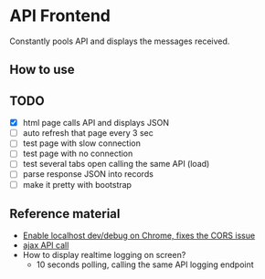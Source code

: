 # API Frontend

Constantly pools API and displays the messages received.

## How to use


## TODO

- [X] html page calls API and displays JSON
- [ ] auto refresh that page every 3 sec
- [ ] test page with slow connection
- [ ] test page with no connection
- [ ] test several tabs open calling the same API (load)
- [ ] parse response JSON into records
- [ ] make it pretty with bootstrap

## Reference material

- [Enable localhost dev/debug on Chrome, fixes the CORS issue](http://stackoverflow.com/a/38000615/675577)
- [ajax API call](https://gist.github.com/zuch/3720842)
- How to display realtime logging on screen?
  - 10 seconds polling, calling the same API logging endpoint
